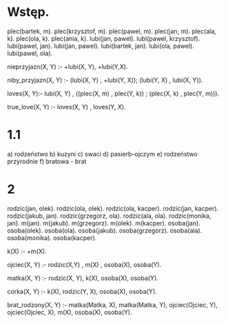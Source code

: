 # Wstęp.
plec(bartek, m).
plec(krzysztof, m).
plec(pawel, m).
plec(jan, m).
plec(ala, k).
plec(ola, k).
plec(ania, k).
lubi(jan, pawel).
lubi(pawel, krzysztof).
lubi(pawel, jan).
lubi(jan, pawel).
lubi(bartek, jan).
lubi(ola, pawel).
lubi(pawel, ola).



nieprzyjazn(X, Y) :-
    \+lubi(X, Y),
    \+lubi(Y,X).

niby_przyjazn(X, Y) :-
    (lubi(X, Y) , \+lubi(Y, X));
    (lubi(Y, X) , lubi(X, Y)).

loves(X, Y):-
    lubi(X, Y) , ((plec(X, m) , plec(Y, k)) ; (plec(X, k) , plec(Y, m))).

true_love(X, Y) :-
    loves(X, Y) , loves(Y, X).
    
    
# 1.1
a) rodzeństwo
b) kuzyni
c) swaci
d) pasierb-ojczym
e) rodzeństwo przyrodnie
f) bratowa - brat

# 2
rodzic(jan, olek).
rodzic(ola, olek).
rodzic(ola, kacper).
rodzic(jan, kacper).
rodzic(jakub, jan).
rodzic(grzegorz, ola).
rodzic(ala, ola).
rodzic(monika, jan).
m(jan).
m(jakub).
m(grzegorz).
m(olek).
m(kacper).
osoba(jan).
osoba(olek).
osoba(ola).
osoba(jakub).
osoba(grzegorz).
osoba(ala).
osoba(monika).
osoba(kacper).

k(X) :-
    \+m(X).

ojciec(X, Y) :-
    rodzic(X,Y) , m(X) , osoba(X), osoba(Y).

matka(X, Y) :-
    rodzic(X, Y), k(X), osoba(X), osoba(Y).

corka(X, Y) :-
    k(X), rodzic(Y, X), osoba(X), osoba(Y).

brat_rodzony(X, Y) :-
    matka(Matka, X), matka(Matka, Y), ojciec(Ojciec, Y), ojciec(Ojciec, X), m(X), osoba(X), osoba(Y).
